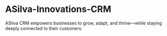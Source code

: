 # ASilva-Innovations-CRM
ASilva CRM empowers businesses to grow, adapt, and thrive—while staying deeply connected to their customers.

